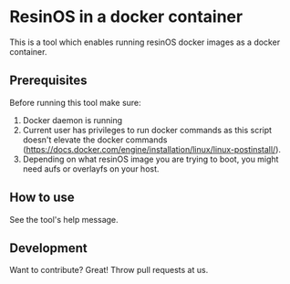 # ResinOS in a docker container
This is a tool which enables running resinOS docker images as a docker container.

## Prerequisites
Before running this tool make sure:
1. Docker daemon is running
2. Current user has privileges to run docker commands as this script doesn't elevate the docker commands (https://docs.docker.com/engine/installation/linux/linux-postinstall/).
3. Depending on what resinOS image you are trying to boot, you might need aufs or overlayfs on your host.

## How to use
See the tool's help message.

## Development
Want to contribute? Great! Throw pull requests at us.
